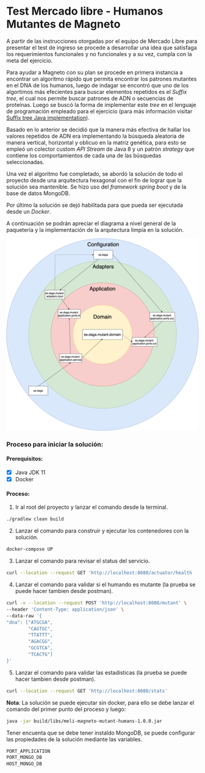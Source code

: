 # Test Mercado libre -  Humanos Mutantes de Magneto   

A partir de las instrucciones otorgadas por el equipo de Mercado Libre para presentar el test de ingreso se procede a desarrollar una idea que satisfaga los requerimientos funcionales y no funcionales y a su vez, cumpla con la meta del ejercicio.

Para ayudar a Magneto con su plan se procede en primera instancia a encontrar un algoritmo  rápido que permita encontrar los patrones mutantes en el DNA de los humanos, luego de indagar se encontró que uno de los algortimos más efecientes para buscar elementos repetidos es el *Suffix tree*, el cual nos permite buscar patrones de ADN
o secuencias de proteínas. Luego se buscó la forma de implementar este *tree* en el lenguaje de programación empleado para el ejercicio (para más información visitar [Suffix tree Java implementation]( https://www.baeldung.com/java-pattern-matching-suffix-tree)).

Basado en lo anterior se decidió que la manera más efectiva de hallar los valores repetidos de ADN era implementando la búsqueda aleatoria de manera vertical, horizontal y oblicuo en la matriz genética, para esto se empleó un colector custom *API Stream* de Java 8 
 y un patrón *strategy* que contiene los comportamientos de cada una de las búsquedas seleccionadas.

Una vez el algoritmo fue completado, se abordó la solución de todo el proyecto desde una arquitectura hexagonal con el fin de lograr que la solución sea mantenible.
Se hizo uso del *framework spring boot* y de la base de datos MongoDB. 

Por último la solución se dejó habilitada para que pueda ser ejecutada desde un *Docker*.

A continuación se podrán apreciar el diagrama a nivel general de la paqueteria y la implementación de la arqutectura limpia en la solución.

![Arquitectura](assets/CleanArchitecture.png)

### Proceso para iniciar la solución:
#### Prerequisitos:
- [x] Java JDK 11
- [x] Docker
#### Proceso:
1. Ir al root del proyecto y lanzar el comando desde la terminal.
```bash
./gradlew clean build
 ```
2. Lanzar el comando para construir y ejecutar los contenedores con la solución.
```bash
docker-compose UP
 ```
3. Lanzar el comando para revisar el status del servicio.
```bash
curl --location --request GET 'http://localhost:8080/actuator/health
```

4. Lanzar el comando para validar si el humando es mutante (la prueba se puede hacer tambien desde postman).
```bash
curl -v --location --request POST 'http://localhost:8080/mutant' \
--header 'Content-Type: application/json' \
--data-raw '{
"dna": ["ATGCGA",
        "CAGTGC",
        "TTATTT", 
        "AGACGG",
        "GCGTCA",
        "TCACTG"]
}'
 ```

5. Lanzar el comando para validar las estadisticas (la prueba se puede hacer tambien desde postman).
```bash
curl --location --request GET 'http://localhost:8080/stats'
 ```
**Nota**: La solución se puede ejecutar sin docker, para ello se debe lanzar el comando del primer punto del proceso y luego:
```bash
java -jar build/libs/meli-magneto-mutant-humans-1.0.0.jar
 ```
Tener encuenta que se debe tener instaldo MongoDB, se puede configurar las propiedades de la solución mediante las variables.
```bash
PORT_APPLICATION
PORT_MONGO_DB
HOST_MONGO_DB
 ```
